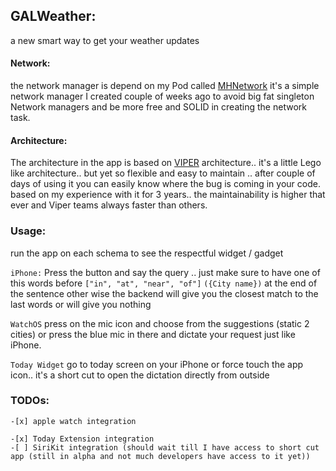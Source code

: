 ## GALWeather:

a new smart way to get your weather updates

#### Network:
the network manager is depend on my Pod called [MHNetwork](http://github.com/emadhegab/MHNetwork) it's a simple network manager I created couple of weeks ago to avoid big fat singleton Network managers and be more free and SOLID in creating the network task.

#### Architecture:
   The architecture in the app is based on [VIPER](https://www.objc.io/issues/13-architecture/viper/) architecture.. it's a little Lego like architecture.. but yet so flexible and easy to maintain .. after couple of days of using it you can easily know where the bug is coming in your code. based on my experience with it for 3 years.. the maintainability is higher that ever and Viper teams always faster than others.

### Usage:
  run the app on each schema to see the respectful widget / gadget

  `iPhone:` Press the button and say the query .. just make sure to have one of this words before `["in", "at", "near", "of"]` `({City name})` at the end of the sentence other wise the backend will give you the closest match to the last words or will give you nothing

  `WatchOS` press on the mic icon and choose from the suggestions (static 2 cities) or press the blue mic in there and dictate your request just like iPhone.

  `Today Widget` go to today screen on your iPhone or force touch the app icon.. it's a short cut to open the dictation directly from outside






  ### TODOs:
    -[x] apple watch integration

    -[x] Today Extension integration
    -[ ] SiriKit integration (should wait till I have access to short cut app (still in alpha and not much developers have access to it yet))
